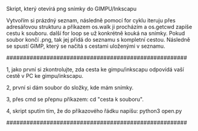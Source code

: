 Skript, který otevírá png snímky do GIMPU/Inkscapu

Vytvořím si prázdný seznam, následně pomocí for cyklu iteruju přes adresářovou strukturu a příkazem os.walk ji procházím a os.getcwd zapíše cestu k souboru. další for loop se už konkrétně kouká na snímky. Pokud soubor končí .png, tak jej přidá do seznamu s kompletní cestou. Následně se spustí GIMP, který se načítá s cestami uloženými v seznamu.


######################################################

1, jako první si zkontrolujte, zda cesta ke gimpu/inkscapu odpovídá vaší cestě v PC ke gimpu/inkscapu.

2, první si dám soubor do složky, kde mám snímky.

3, přes cmd se přepnu příkazem: cd "cesta k souboru".

4, skript sputím tím, že do příkazového řádku napíšu: python3 open.py

######################################################
